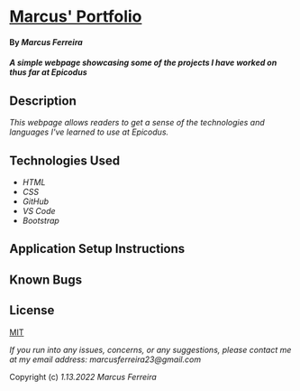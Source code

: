# [Marcus' Portfolio](https://mafer1017.github.io/portfolio/)

#### By _**Marcus Ferreira**_

#### _A simple webpage showcasing some of the projects I have worked on thus far at Epicodus_

## Description

_This webpage allows readers to get a sense of the technologies and languages I've learned to use at Epicodus._

## Technologies Used

* _HTML_
* _CSS_
* _GitHub_
* _VS Code_
* _Bootstrap_

## Application Setup Instructions

## Known Bugs

## License
[MIT](https://opensource.org/licenses/MIT)


_If you run into any issues, concerns, or any suggestions, please contact me at my email address: marcusferreira23@gmail.com_

Copyright (c) _1.13.2022_ _Marcus Ferreira_